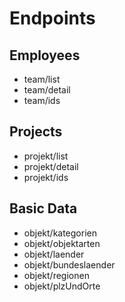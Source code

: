 # Endpoints

## Employees
* team/list
* team/detail
* team/ids

## Projects
* projekt/list
* projekt/detail
* projekt/ids

## Basic Data
* objekt/kategorien
* objekt/objektarten
* objekt/laender
* objekt/bundeslaender
* objekt/regionen
* objekt/plzUndOrte
